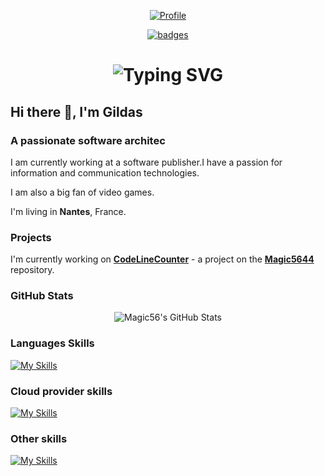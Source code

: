 
<div align="center">

[![Profile](https://images.weserv.nl/?url=avatars.githubusercontent.com/u/9008942?v=4&h=300&w=300&fit=cover&mask=circle&maxage=7d)](https://github.com/magic5656)

[![badges](https://badges.pufler.dev/visits/magic5656/badge-it)](https://badges.pufler.dev)

</div>

<div align="center">
    <h1>
        <img src="https://readme-typing-svg.herokuapp.com?font=Jetbrains+mono&size=40&duration=3000&color=0176c0&center=true&vCenter=true&width=435&lines=Hey..+I'm+Gildas;This+is..;..my+Github..;" alt="Typing SVG"/>
    </h1>
</div>

## Hi there 👋, I'm Gildas

### A passionate software architec

I am currently working at a software publisher.I have a passion for information and communication technologies.

I am also a big fan of video games.

I'm living in **Nantes**, France.

### Projects

I'm currently working on [**CodeLineCounter**](https://github.com/magic5644/codelinecounter) - a project on the [**Magic5644**](https://github.com/magic5644/magic5644) repository.

### GitHub Stats

<div align="center">
    <img src="https://github-profile-summary-cards.vercel.app/api/cards/profile-details?username=magic5644&theme=default" alt="Magic56's GitHub Stats"/>
</div>

<div align="center"
    <img src="https://github-profile-summary-cards.vercel.app/api/cards/stats?username=magic5644&theme=default" alt="Magic56's GitHub Stats"/>
</div>

### Languages Skills

[![My Skills](https://skillicons.dev/icons?i=dotnet,cs,cpp,java,go,js,angular,vue,flutter)](https://skillicons.dev)

### Cloud provider skills

[![My Skills](https://skillicons.dev/icons?i=azure,gcp)](https://skillicons.dev)

### Other skills

[![My Skills](https://skillicons.dev/icons?i=docker,kubernetes,git,github)](https://skillicons.dev)